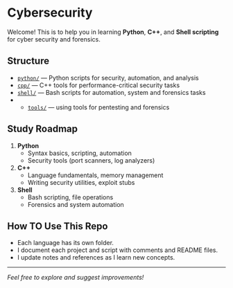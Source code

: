 # Cybersecurity

Welcome! This is to  help you in learning **Python**, **C++**, and **Shell scripting** for cyber security and forensics.

## Structure

- [`python/`](python/) — Python scripts for security, automation, and analysis
- [`cpp/`](cpp/) — C++ tools for performance-critical security tasks
- [`shell/`](shell/) — Bash scripts for automation, system and forensics tasks
- - [`tools/`](tools/) — using tools for pentesting and  forensics 


## Study Roadmap

1. **Python**
   - Syntax basics, scripting, automation
   - Security tools (port scanners, log analyzers)
2. **C++**
   - Language fundamentals, memory management
   - Writing security utilities, exploit stubs
3. **Shell**
   - Bash scripting, file operations
   - Forensics and system automation

## How TO Use This Repo

- Each language has its own folder.
- I document each project and script with comments and README files.
- I update notes and references as I learn new concepts.

---

*Feel free to explore and suggest improvements!*
